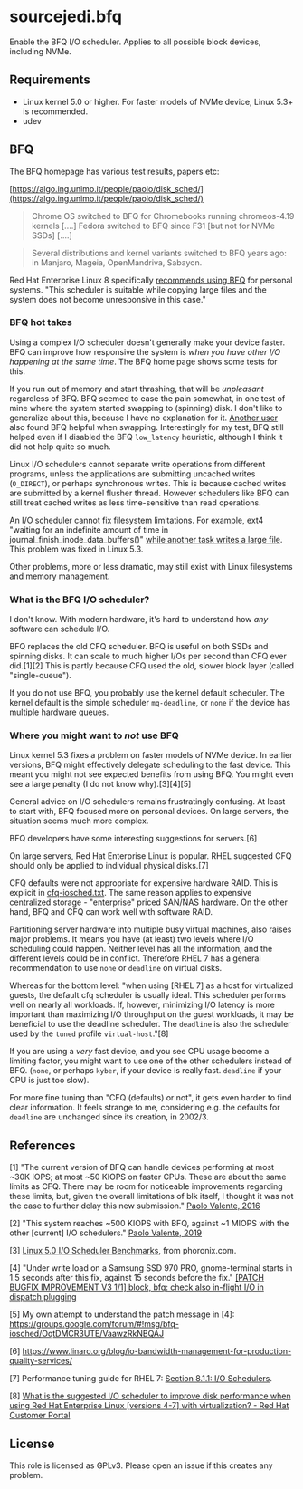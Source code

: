 # sourcejedi.bfq #

Enable the BFQ I/O scheduler.  Applies to all possible block devices, including NVMe.


## Requirements

* Linux kernel 5.0 or higher.  For faster models of NVMe device, Linux 5.3+ is recommended.
* udev


## BFQ

The BFQ homepage has various test results, papers etc:

[https://algo.ing.unimo.it/people/paolo/disk_sched/](https://algo.ing.unimo.it/people/paolo/disk_sched/)

> Chrome OS switched to BFQ for Chromebooks running chromeos-4.19 kernels [....]  Fedora switched to BFQ since F31 \[but not for NVMe SSDs\] [....]

> Several distributions and kernel variants switched to BFQ years ago: in Manjaro, Mageia, OpenMandriva, Sabayon.

Red Hat Enterprise Linux 8 specifically [recommends using BFQ](https://access.redhat.com/documentation/en-us/red_hat_enterprise_linux/8/html/monitoring_and_managing_system_status_and_performance/setting-the-disk-scheduler_monitoring-and-managing-system-status-and-performance) for personal systems.  "This scheduler is suitable while copying large files and the system does not become unresponsive in this case."


### BFQ hot takes

Using a complex I/O scheduler doesn't generally make your device faster.  BFQ can improve how responsive the system is *when you have other I/O happening at the same time*.  The BFQ home page shows some tests for this.

If you run out of memory and start thrashing, that will be *unpleasant* regardless of BFQ.  BFQ seemed to ease the pain somewhat, in one test of mine where the system started swapping to (spinning) disk.  I don't like to generalize about this, because I have no explanation for it.   [Another user](https://discuss.getsol.us/d/369-massive-performance-improvements-for-emmc-with-bfq-default-for-solus) also found BFQ helpful when swapping.  Interestingly for my test, BFQ still helped even if I disabled the BFQ `low_latency` heuristic, although I think it did not help quite so much.

Linux I/O schedulers cannot separate write operations from different programs, unless the applications are submitting uncached writes (`O_DIRECT`), or perhaps synchronous writes.  This is because cached writes are submitted by a kernel flusher thread.  However schedulers like BFQ can still treat cached writes as less time-sensitive than read operations.

An I/O scheduler cannot fix filesystem limitations.  For example, ext4 "waiting for an indefinite amount of time in journal_finish_inode_data_buffers()" [while another task writes a large file](https://lore.kernel.org/linux-fsdevel/20190620151839.195506-1-zwisler@google.com/T/#m87dd524377b23e45f6911ee5a6df8ef77a64def4).  This problem was fixed in Linux 5.3.

Other problems, more or less dramatic, may still exist with Linux filesystems and memory management.

### What is the BFQ I/O scheduler?

I don't know. With modern hardware, it's hard to understand how *any* software can schedule I/O.

BFQ replaces the old CFQ scheduler.  BFQ is useful on both SSDs and spinning disks.  It can scale to much higher I/Os per second than CFQ ever did.[1][2]  This is partly because CFQ used the old, slower block layer (called "single-queue").

If you do not use BFQ, you probably use the kernel default scheduler.  The kernel default is the simple scheduler `mq-deadline`, or `none` if the device has multiple hardware queues.

<!--
BFQ helps improve response times, when another program is also accessing the storage device.

This means BFQ is more helpful on systems that spend more of their time accessing storage.  This is great for systems with slow storage :-).  But even with an SSD, the default I/O scheduler (`mq-deadline`) can cause very poor response times.

BFQ favours low response times by default, but still gives very good throughput in most cases.  It also has specific code for old-style spinning disk drives.

[The quest for low latency in block I/O](https://it-events.com/system/attachments/files/000/001/213/original/Paolo_Valente_new.pdf?1479375426)

Most storage achieves peak throughput only with sequential I/O.  Therefore software and hardware reorder I/O requests, to achieve maximum throughput.  This is the "elevator" policy.

The re-ordering tends to favour the sequential operation, and repeatedly delay other requested operations.  The `mq-deadline` scheduler sets a soft "deadline" for how long operations can be deferred in favour of sequential I/O.  The default deadline for reads is *half a second* (`read_expire`).

BFQ notices when other programs have been delayed, and enforces fairness between different programs.  `mq-deadline` does not attempt to enforce fairness.  This is a key reason why BFQ helps.  There are other aspects as well. -->


### Where you might want to *not* use BFQ

Linux kernel 5.3 fixes a problem on faster models of NVMe device.  In earlier versions, BFQ might effectively delegate scheduling to the fast device.  This meant you might not see expected benefits from using BFQ.  You might even see a large penalty (I do not know why).[3][4][5]

General advice on I/O schedulers remains frustratingly confusing.  At least to start with, BFQ focused more on personal devices.  On large servers, the situation seems much more complex.

BFQ developers have some interesting suggestions for servers.[6]

On large servers, Red Hat Enterprise Linux is popular.  RHEL suggested CFQ should only be applied to individual physical disks.[7]

CFQ defaults were not appropriate for expensive hardware RAID.  This is explicit in [cfq-iosched.txt](https://github.com/torvalds/linux/blob/v4.20/Documentation/block/cfq-iosched.txt).  The same reason applies to expensive centralized storage - "enterprise" priced SAN/NAS hardware.  On the other hand, BFQ and CFQ can work well with software RAID.

Partitioning server hardware into multiple busy virtual machines, also raises major problems.  It means you have (at least) two levels where I/O scheduling could happen.  Neither level has all the information, and the different levels could be in conflict.  Therefore RHEL 7 has a general recommendation to use `none` or `deadline` on virtual disks.

Whereas for the bottom level: "when using [RHEL 7] as a host for virtualized guests, the default cfq scheduler is usually ideal. This scheduler performs well on nearly all workloads. If, however, minimizing I/O latency is more important than maximizing I/O throughput on the guest workloads, it may be beneficial to use the deadline scheduler. The `deadline` is also the scheduler used by the `tuned` profile `virtual-host`."[8]

If you are using a *very* fast device, and you see CPU usage become a limiting factor, you might want to use one of the other schedulers instead of BFQ.  (`none`, or perhaps `kyber`, if your device is really fast.  `deadline` if your CPU is just too slow).

For more fine tuning than "CFQ (defaults) or not", it gets even harder to find clear information.  It feels strange to me, considering e.g. the defaults for `deadline` are unchanged since its creation, in 2002/3.


## References

[1] "The current version of BFQ can handle devices
performing at most ~30K IOPS; at most ~50 KIOPS on faster CPUs. These
are about the same limits as CFQ. There may be room for noticeable
improvements regarding these limits, but, given the overall
limitations of blk itself, I thought it was not the case to further
delay this new submission." [Paolo Valente, 2016](https://lwn.net/Articles/704648/)

[2] "This system reaches ~500 KIOPS with BFQ, against ~1 MIOPS with the other [current] I/O schedulers."  [Paolo Valente, 2019](http://archive.today/2019.07.18-105116/http://algo.ing.unimo.it/people/paolo/disk_sched/results.php)

[3] [Linux 5.0 I/O Scheduler Benchmarks](https://www.phoronix.com/scan.php?page=article&item=linux5-io-sched&num=2), from phoronix.com.

[4] "Under write load on a Samsung SSD 970 PRO, gnome-terminal starts in 1.5 seconds after this fix, against 15 seconds before the fix." [[PATCH BUGFIX IMPROVEMENT V3 1/1] block, bfq: check also in-flight I/O in dispatch plugging](https://lore.kernel.org/lkml/20190718070852.34568-2-paolo.valente@linaro.org/)

[5] My own attempt to understand the patch message in [4]: https://groups.google.com/forum/#!msg/bfq-iosched/OqtDMCR3UTE/VaawzRkNBQAJ

[6] https://www.linaro.org/blog/io-bandwidth-management-for-production-quality-services/

[7] Performance tuning guide for RHEL 7: [Section 8.1.1: I/O Schedulers](https://access.redhat.com/documentation/en-us/red_hat_enterprise_linux/7/html/performance_tuning_guide/chap-red_hat_enterprise_linux-performance_tuning_guide-storage_and_file_systems#sect-Red_Hat_Enterprise_Linux-Performance_Tuning_Guide-Considerations-IO_Schedulers).

[8] [What is the suggested I/O scheduler to improve disk performance when using Red Hat Enterprise Linux \[versions 4-7\] with virtualization? - Red Hat Customer Portal](https://access.redhat.com/solutions/5427)


## License

This role is licensed as GPLv3.  Please open an issue if this creates any problem.
